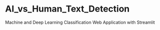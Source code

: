 # AI_vs_Human_Text_Detection
Machine and Deep Learning Classification Web Application with Streamlit
